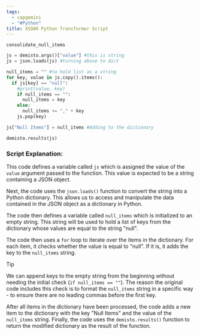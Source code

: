 ```yaml
---
tags:
  - capgemini
  - "#Python"
title: XSOAR Python Transformer Script
---
```





`consolidate_null_items`
```python
js = demisto.args()["value"] #this is string
js = json.loads(js) #turning above to dict

null_items = "" #to hold list as a string
for key, value in js.copy().items():
  if js[key] == "null":
    #print(value, key)
    if null_items == "":
      null_items = key
    else:
      null_items += "," + key
    js.pop(key)

js["Null Items"] = null_items #Adding to the dictionary

demisto.results(js)
```


### Script Explanation:

This code defines a variable called `js` which is assigned the value of the `value` argument passed to the function. This value is expected to be a string containing a JSON object.

Next, the code uses the `json.loads()` function to convert the string into a Python dictionary. This allows us to access and manipulate the data contained in the JSON object as a dictionary in Python.

The code then defines a variable called `null_items` which is initialized to an empty string. This string will be used to hold a list of keys from the dictionary whose values are equal to the string "null".

The code then uses a `for` loop to iterate over the items in the dictionary. For each item, it checks whether the value is equal to "null". If it is, it adds the key to the `null_items` string.

> [!tip]
> We can append keys to the empty string from the beginning without needing the initial check (`if null_items == ""`). The reason the original code includes this check is to format the `null_items` string in a specific way - to ensure there are no leading commas before the first key.

After all items in the dictionary have been processed, the code adds a new item to the dictionary with the key "Null Items" and the value of the `null_items` string. Finally, the code uses the `demisto.results()` function to return the modified dictionary as the result of the function.

